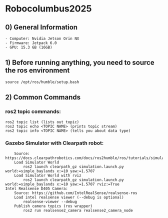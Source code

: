 # Robocolumbus2025

## 0) General Information
    - Computer: Nvidia Jetson Orin NX
    - Firmware: Jetpack 6.0
    - GPU: 15.3 GB (16GB)

## 1) Before running anything, you need to source the ros environment
    source /opt/ros/humble/setup.bash

## 2) Common Commands
### ros2 topic commands:
    ros2 topic list (lists out topic)
    ros2 topic echo <TOPIC NAME> (prints topic stream)
    ros2 topic info <TOPIC NAME> (tells you about data type)
        
### Gazebo Simulator with Clearpath robot: 
        Source: https://docs.clearpathrobotics.com/docs/ros2humble/ros/tutorials/simulator/install/
        Load Simulator World
            ros2 launch clearpath_gz simulation.launch.py world:=simple_baylands x:=10 yaw:=1.5707
        Load Simulator World with rviz
            ros2 launch clearpath_gz simulation.launch.py world:=simple_baylands x:=10 yaw:=1.5707 rviz:=True
    Intel Realsense D405 Camera:
        Source: https://github.com/IntelRealSense/realsense-ros
        Load intel realsense viewer (--debug is optional)
            realsense-viewer --debug
        Publish camera topics (ros wrapper)
            ros2 run realsense2_camera realsense2_camera_node
    
